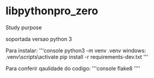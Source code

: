 # libpythonpro_zero
Study purpose

soportada versao python 3

Para instalar:
'''console
python3 -m venv .venv
windows:
.venv\scripts\activate
pip install -r requirements-dev.txt
'''

Para conferir qaulidade do codigo:
'''console
flake8
''''
